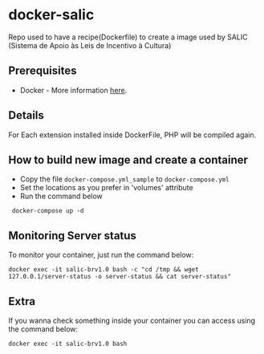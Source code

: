 # docker-salic

Repo used to have a recipe(Dockerfile) to create a image used by SALIC (Sistema de Apoio às Leis de Incentivo à Cultura)

## Prerequisites

* Docker - More information [here](http://pt.slideshare.net/vinnyfs89/docker-essa-baleia-vai-te-conquistar?qid=aed7b752-f313-4515-badd-f3bf811c8a35&v=&b=&from_search=1).

## Details

For Each extension installed inside DockerFile, PHP will be compiled again.

## How to build new image and create a container

 * Copy the file ```docker-compose.yml_sample``` to ```docker-compose.yml``` 
 * Set the locations as you prefer in 'volumes' attribute
 * Run the command below
```
 docker-compose up -d
```
## Monitoring Server status

To monitor your container, just run the command below:
```
docker exec -it salic-brv1.0 bash -c "cd /tmp && wget 127.0.0.1/server-status -o server-status && cat server-status"
```

## Extra

If you wanna check something inside your container you can access using the command below:
```
docker exec -it salic-brv1.0 bash
```
